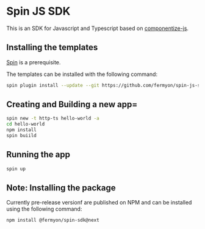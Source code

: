 # Spin JS SDK

This is an SDK for Javascript and Typescript based on [componentize-js](https://github.com/bytecodealliance/ComponentizeJS).


## Installing the templates

[Spin](https://github.com/fermyon/spin) is a prerequisite. 

The templates can be installed with the following command:

```bash
spin plugin install --update --git https://github.com/fermyon/spin-js-sdk --branch feat/sdk-v2
```

## Creating and Building a new app=

```bash
spin new -t http-ts hello-world -a
cd hello-world
npm install
spin buiild
```

## Running the app

```bash
spin up
```

## Note: Installing the package

Currently pre-release versionf are published on NPM and can be installed using the following command: 

```bash
npm install @fermyon/spin-sdk@next
```